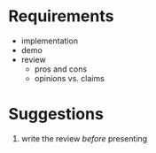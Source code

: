 # Requirements

-   implementation
-   demo
-   review
    -   pros and cons
    -   opinions vs. claims
  
# Suggestions

1.  write the review _before_ presenting
